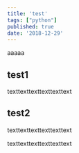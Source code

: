 ```yaml
---
title: 'test'
tags: ["python"]
published: true
date: '2018-12-29'
---
```


aaaaa

## test1
texttexttexttexttexttext

## test2
texttexttexttexttexttext

texttexttexttexttexttext

